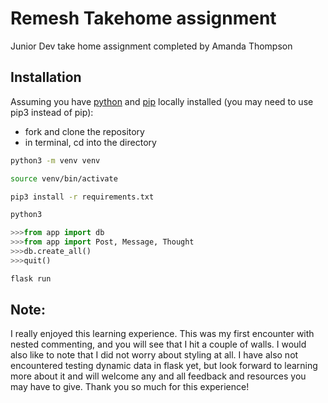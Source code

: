 # Remesh Takehome assignment

Junior Dev take home assignment completed by Amanda Thompson

## Installation
Assuming you have [python](https://www.python.org/) and [pip](https://pip.pypa.io/en/stable/) locally installed (you may need to use pip3 instead of pip):

- fork and clone the repository
- in terminal, cd into the directory

```bash 
python3 -m venv venv
```
```bash 
source venv/bin/activate
```

```bash
pip3 install -r requirements.txt
```
```bash
python3
```

```python
>>>from app import db
>>>from app import Post, Message, Thought
>>>db.create_all()
>>>quit()
```

```bash
flask run
```


## Note:
I really enjoyed this learning experience. This was my first encounter with nested commenting, and you will see that I hit a couple of walls. I would also like to note that I did not worry about styling at all. I have also not encountered testing dynamic data in flask yet, but look forward to learning more about it and will welcome any and all feedback and resources you may have to give. Thank you so much for this experience!




